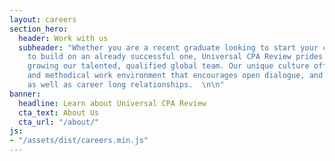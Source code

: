 ```yaml
---
layout: careers
section_hero:
  header: Work with us
  subheader: "Whether you are a recent graduate looking to start your career, or looking
    to build on an already successful one, Universal CPA Review prides itself on continuously
    growing our talented, qualified global team. Our unique culture offers a collaborative
    and methodical work environment that encourages open dialogue, and constant feedback,
    as well as career long relationships.  \n\n"
banner:
  headline: Learn about Universal CPA Review
  cta_text: About Us
  cta_url: "/about/"
js:
- "/assets/dist/careers.min.js"
---
```

